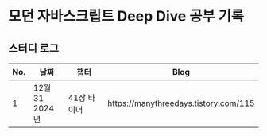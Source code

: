 # 모던 자바스크립트 Deep Dive 공부 기록

## 스터디 로그

<table>
  <thead>
    <tr>
      <th>No.</th>
      <th>날짜</th>
      <th>챕터</th>
      <th>Blog</th>
    </tr>
  </thead>
  <tbody>
    <tr>
      <td>1</td>
      <td>12월 31<br>2024년</td>
      <td>41장 타이머</td>
      <td><a href="https://manythreedays.tistory.com/115">https://manythreedays.tistory.com/115</a></td>
    </tr>
  </tbody>
</table>
